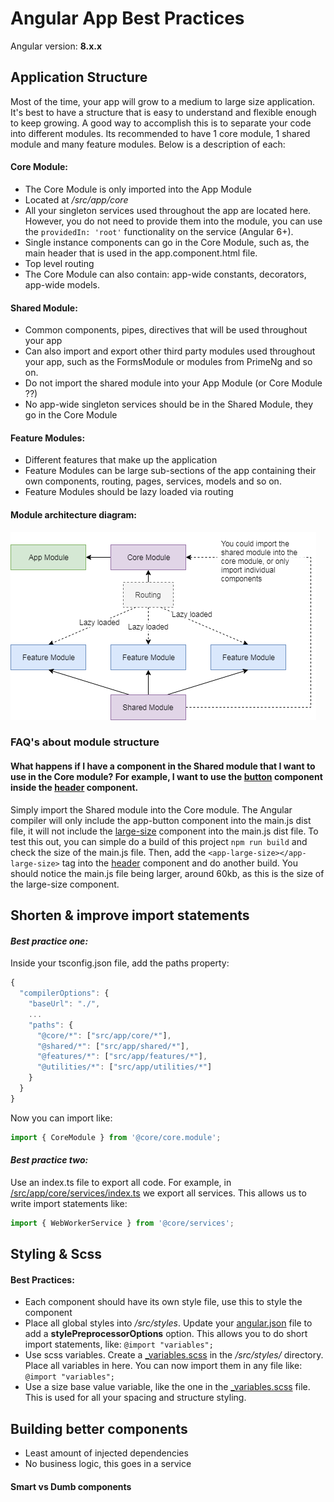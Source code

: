 # Angular App Best Practices

Angular version: __8.x.x__

## Application Structure

Most of the time, your app will grow to a medium to large size application. It's best to have a structure that is easy to understand and flexible enough to keep growing. A good way to accomplish this is to separate your code into different modules. Its recommended to have 1 core module, 1 shared module and many feature modules. Below is a description of each:

#### Core Module:

* The Core Module is only imported into the App Module
* Located at _/src/app/core_
* All your singleton services used throughout the app are located here. However, you do not need to provide them into the module, you can use the ``providedIn: 'root'`` functionality on the service (Angular 6+).
* Single instance components can go in the Core Module, such as, the main header that is used in the app.component.html file.
* Top level routing
* The Core Module can also contain: app-wide constants, decorators, app-wide models.

#### Shared Module:

* Common components, pipes, directives that will be used throughout your app
* Can also import and export other third party modules used throughout your app, such as the FormsModule or modules from PrimeNg and so on.
* Do not import the shared module into your App Module (or Core Module ??)
* No app-wide singleton services should be in the Shared Module, they go in the Core Module

#### Feature Modules:

* Different features that make up the application
* Feature Modules can be large sub-sections of the app containing their own components, routing, pages, services, models and so on.
* Feature Modules should be lazy loaded via routing

#### Module architecture diagram:

![module architecture diagram](docs/images/module-arch.png)

### FAQ's about module structure

#### What happens if I have a component in the Shared module that I want to use in the Core module? For example, I want to use the [button](src/app/shared/components/ui/button/button.component.ts) component inside the [header](src/app/core/components/header/header.component.ts) component.

Simply import the Shared module into the Core module. The Angular compiler will only include the app-button component into the main.js dist file, it will not include the [large-size](src/app/shared/components/large-size/large-size.component.ts) component into the main.js dist file. To test this out, you can simple do a build of this project ``npm run build`` and check the size of the main.js file. Then, add the ``<app-large-size></app-large-size>`` tag into the [header](src/app/core/components/header/header.component.ts) component and do another build. You should notice the main.js file being larger, around 60kb, as this is the size of the large-size component.

## Shorten & improve import statements

#### _Best practice one:_

Inside your tsconfig.json file, add the paths property:

```javascript
{
  "compilerOptions": {
    "baseUrl": "./",
    ...
    "paths": {
      "@core/*": ["src/app/core/*"],
      "@shared/*": ["src/app/shared/*"],
      "@features/*": ["src/app/features/*"],
      "@utilities/*": ["src/app/utilities/*"]
    }
  }
}
```

Now you can import like:

```typescript
import { CoreModule } from '@core/core.module';
```

#### _Best practice two:_

Use an index.ts file to export all code. For example, in [/src/app/core/services/index.ts](src/app/core/services/index.ts) we export all services. This allows us to write import statements like: 

```typescript
import { WebWorkerService } from '@core/services';
```

## Styling & Scss

#### Best Practices:

* Each component should have its own style file, use this to style the component
* Place all global styles into _/src/styles_. Update your [angular.json](angular.json) file to add a __stylePreprocessorOptions__ option. This allows you to do short import statements, like: ``@import "variables";``
* Use scss variables. Create a [_variables.scss](src/styles/_variables.scss) in the _/src/styles/_ directory. Place all variables in here. You can now import them in any file like: ``@import "variables";``
* Use a size base value variable, like the one in the [_variables.scss](src/styles/_variables.scss) file. This is used for all your spacing and structure styling.

## Building better components

* Least amount of injected dependencies
* No business logic, this goes in a service

#### Smart vs Dumb components